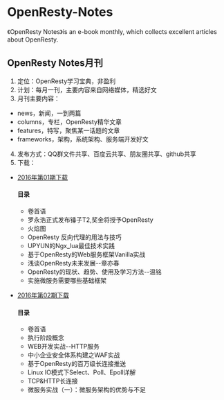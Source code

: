 # OpenResty-Notes
《OpenResty Notes》is an e-book monthly, which collects excellent articles about OpenResty.

## OpenResty Notes月刊

1. 定位：OpenResty学习宝典，非盈利
2. 计划：每月一刊，主要内容来自网络媒体，精选好文
3. 月刊主要内容：

  * news，新闻，一到两篇
  * columns，专栏，OpenResty精华文章
  * features，特写，聚焦某一话题的文章
  * frameworks，架构，系统架构、服务端开发好文

4. 发布方式：QQ群文件共享、百度云共享、朋友圈共享、github共享
5. 下载：

  * [2016年第01期下载](http://pan.baidu.com/s/1bouC9HX)

    #### 目录
    * 卷首语
    * 罗永浩正式发布锤子T2,奖金将授予OpenResty
    * 火焰图
    * OpenResty 反向代理的用法与技巧
    * UPYUN的Ngx_lua最佳技术实践
    * 基于OpenResty的Web服务框架Vanilla实战
    * 浅谈OpenResty未来发展--章亦春
    * OpenResty的现状、趋势、使用及学习方法--温铭
    * 实施微服务需要哪些基础框架


* [2016年第02期下载](http://pan.baidu.com/s/1blxiY6)
  
    #### 目录
    * 卷首语
    * 执行阶段概念
    * WEB开发实战--HTTP服务
    * 中小企业安全体系构建之WAF实战
    * 基于OpenResty的百万级长连接推送
    * Linux IO模式下Select、Poll、Epoll详解
    * TCP&HTTP长连接
    * 微服务实战（一）：微服务架构的优势与不足
